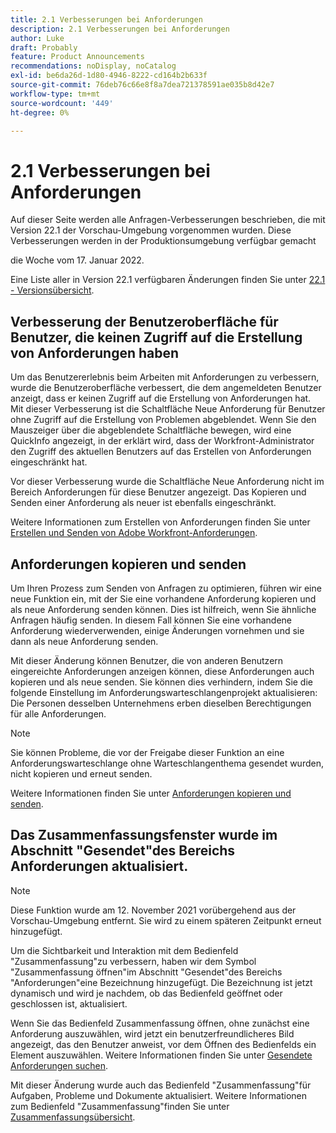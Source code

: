```yaml
---
title: 2.1 Verbesserungen bei Anforderungen
description: 2.1 Verbesserungen bei Anforderungen
author: Luke
draft: Probably
feature: Product Announcements
recommendations: noDisplay, noCatalog
exl-id: be6da26d-1d80-4946-8222-cd164b2b633f
source-git-commit: 76deb76c66e8f8a7dea721378591ae035b8d42e7
workflow-type: tm+mt
source-wordcount: '449'
ht-degree: 0%

---
```


# 2.1 Verbesserungen bei Anforderungen

Auf dieser Seite werden alle Anfragen-Verbesserungen beschrieben, die mit Version 22.1 der Vorschau-Umgebung vorgenommen wurden. Diese Verbesserungen werden in der Produktionsumgebung verfügbar gemacht

<!--
<MadCap:conditionalText data-mc-conditions="QuicksilverOrClassic.Draft mode">
in January 2022
</MadCap:conditionalText>
-->

die Woche vom 17. Januar 2022.

Eine Liste aller in Version 22.1 verfügbaren Änderungen finden Sie unter [22.1 - Versionsübersicht](../../../product-announcements/product-releases/22.1-release-activity/22-1-release-overview.md).

## Verbesserung der Benutzeroberfläche für Benutzer, die keinen Zugriff auf die Erstellung von Anforderungen haben

Um das Benutzererlebnis beim Arbeiten mit Anforderungen zu verbessern, wurde die Benutzeroberfläche verbessert, die dem angemeldeten Benutzer anzeigt, dass er keinen Zugriff auf die Erstellung von Anforderungen hat. Mit dieser Verbesserung ist die Schaltfläche Neue Anforderung für Benutzer ohne Zugriff auf die Erstellung von Problemen abgeblendet. Wenn Sie den Mauszeiger über die abgeblendete Schaltfläche bewegen, wird eine QuickInfo angezeigt, in der erklärt wird, dass der Workfront-Administrator den Zugriff des aktuellen Benutzers auf das Erstellen von Anforderungen eingeschränkt hat.

Vor dieser Verbesserung wurde die Schaltfläche Neue Anforderung nicht im Bereich Anforderungen für diese Benutzer angezeigt. Das Kopieren und Senden einer Anforderung als neuer ist ebenfalls eingeschränkt.

Weitere Informationen zum Erstellen von Anforderungen finden Sie unter [Erstellen und Senden von Adobe Workfront-Anforderungen](../../../manage-work/requests/create-requests/create-submit-requests.md).

## Anforderungen kopieren und senden

Um Ihren Prozess zum Senden von Anfragen zu optimieren, führen wir eine neue Funktion ein, mit der Sie eine vorhandene Anforderung kopieren und als neue Anforderung senden können. Dies ist hilfreich, wenn Sie ähnliche Anfragen häufig senden. In diesem Fall können Sie eine vorhandene Anforderung wiederverwenden, einige Änderungen vornehmen und sie dann als neue Anforderung senden.

Mit dieser Änderung können Benutzer, die von anderen Benutzern eingereichte Anforderungen anzeigen können, diese Anforderungen auch kopieren und als neue senden. Sie können dies verhindern, indem Sie die folgende Einstellung im Anforderungswarteschlangenprojekt aktualisieren: Die Personen desselben Unternehmens erben dieselben Berechtigungen für alle Anforderungen.

>[!NOTE]
>
>Sie können Probleme, die vor der Freigabe dieser Funktion an eine Anforderungswarteschlange ohne Warteschlangenthema gesendet wurden, nicht kopieren und erneut senden.

Weitere Informationen finden Sie unter [Anforderungen kopieren und senden](../../../manage-work/requests/create-requests/copy-and-submit-requests.md).

## Das Zusammenfassungsfenster wurde im Abschnitt &quot;Gesendet&quot;des Bereichs Anforderungen aktualisiert.

>[!NOTE]
>
>Diese Funktion wurde am 12. November 2021 vorübergehend aus der Vorschau-Umgebung entfernt. Sie wird zu einem späteren Zeitpunkt erneut hinzugefügt.

Um die Sichtbarkeit und Interaktion mit dem Bedienfeld &quot;Zusammenfassung&quot;zu verbessern, haben wir dem Symbol &quot;Zusammenfassung öffnen&quot;im Abschnitt &quot;Gesendet&quot;des Bereichs &quot;Anforderungen&quot;eine Bezeichnung hinzugefügt. Die Bezeichnung ist jetzt dynamisch und wird je nachdem, ob das Bedienfeld geöffnet oder geschlossen ist, aktualisiert.

Wenn Sie das Bedienfeld Zusammenfassung öffnen, ohne zunächst eine Anforderung auszuwählen, wird jetzt ein benutzerfreundlicheres Bild angezeigt, das den Benutzer anweist, vor dem Öffnen des Bedienfelds ein Element auszuwählen. Weitere Informationen finden Sie unter [Gesendete Anforderungen suchen](../../../manage-work/requests/create-requests/locate-submitted-requests.md).

Mit dieser Änderung wurde auch das Bedienfeld &quot;Zusammenfassung&quot;für Aufgaben, Probleme und Dokumente aktualisiert. Weitere Informationen zum Bedienfeld &quot;Zusammenfassung&quot;finden Sie unter [Zusammenfassungsübersicht](../../../workfront-basics/the-new-workfront-experience/summary-overview.md).
